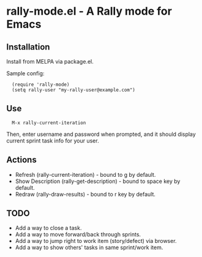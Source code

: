 # rally-mode.el - A Rally mode for Emacs


## Installation ##

Install from MELPA via package.el.


Sample config:

    
	  (require 'rally-mode)
      (setq rally-user "my-rally-user@example.com")


## Use ##

      M-x rally-current-iteration

Then, enter username and password when prompted, and it should display current sprint task info for your user.


## Actions ##

* Refresh (rally-current-iteration) - bound to g by default.
* Show Description (rally-get-description) - bound to space key by default.
* Redraw (rally-draw-results) - bound to r key by default.


## TODO ##
* Add a way to close a task.
* Add a way to move forward/back through sprints.
* Add a way to jump right to work item (story/defect) via browser.
* Add a way to show others' tasks in same sprint/work item.
